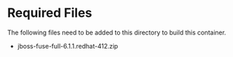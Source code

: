 # Required Files
The following files need to be added to this directory to build this container.
 - jboss-fuse-full-6.1.1.redhat-412.zip 
